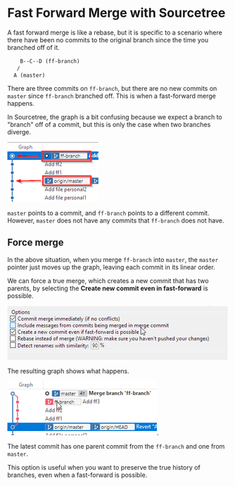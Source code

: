 # Fast Forward Merge with Sourcetree

A fast forward merge is like a rebase, but it is specific to a scenario where there have been no commits to the original branch since the time you branched off of it.

```ascii
    B--C--D (ff-branch)
   /
  A (master)
```

There are three commits on `ff-branch`, but there are no new commits on `master` since `ff-branch` branched off. This is when a fast-forward merge happens.

In Sourcetree, the graph is a bit confusing because we expect a branch to "branch" off of a commit, but this is only the case when two branches diverge.

![ff](assets/images/ff.png)

`master` points to a commit, and `ff-branch` points to a different commit. However, `master` does not have any commits that `ff-branch` does not have.

## Force merge

In the above situation, when you merge `ff-branch` into `master`, the `master` pointer just moves up the graph, leaving each commit in its linear order.

We can force a true merge, which creates a new commit that has two parents, by selecting the **Create new commit even in fast-forward** is possible.

![force](assets/images/ffbox.png)

The resulting graph shows what happens.

![force](assets/images/ff-force.png).

The latest commit has one parent commit from the `ff-branch` and one from `master`.

This option is useful when you want to preserve the true history of branches, even when a fast-forward is possible.